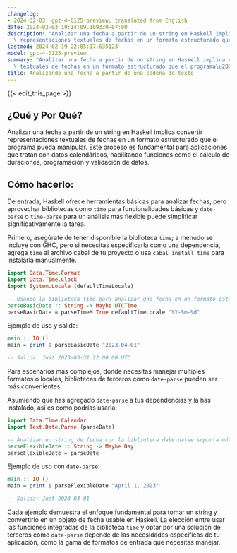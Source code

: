 ```yaml
---
changelog:
- 2024-02-03, gpt-4-0125-preview, translated from English
date: 2024-02-03 19:14:09.109330-07:00
description: "Analizar una fecha a partir de un string en Haskell implica convertir\
  \ representaciones textuales de fechas en un formato estructurado que el programa\u2026"
lastmod: 2024-02-19 22:05:17.635123
model: gpt-4-0125-preview
summary: "Analizar una fecha a partir de un string en Haskell implica convertir representaciones\
  \ textuales de fechas en un formato estructurado que el programa\u2026"
title: Analizando una fecha a partir de una cadena de texto
---
```


{{< edit_this_page >}}

## ¿Qué y Por Qué?

Analizar una fecha a partir de un string en Haskell implica convertir representaciones textuales de fechas en un formato estructurado que el programa pueda manipular. Este proceso es fundamental para aplicaciones que tratan con datos calendáricos, habilitando funciones como el cálculo de duraciones, programación y validación de datos.

## Cómo hacerlo:

De entrada, Haskell ofrece herramientas básicas para analizar fechas, pero aprovechar bibliotecas como `time` para funcionalidades básicas y `date-parse` o `time-parse` para un análisis más flexible puede simplificar significativamente la tarea.

Primero, asegúrate de tener disponible la biblioteca `time`; a menudo se incluye con GHC, pero si necesitas especificarla como una dependencia, agrega `time` al archivo cabal de tu proyecto o usa `cabal install time` para instalarla manualmente.

```haskell
import Data.Time.Format
import Data.Time.Clock
import System.Locale (defaultTimeLocale)

-- Usando la biblioteca time para analizar una fecha en un formato estándar
parseBasicDate :: String -> Maybe UTCTime
parseBasicDate = parseTimeM True defaultTimeLocale "%Y-%m-%d" 
```

Ejemplo de uso y salida:

```haskell
main :: IO ()
main = print $ parseBasicDate "2023-04-01"

-- Salida: Just 2023-03-31 22:00:00 UTC
```

Para escenarios más complejos, donde necesitas manejar múltiples formatos o locales, bibliotecas de terceros como `date-parse` pueden ser más convenientes:

Asumiendo que has agregado `date-parse` a tus dependencias y la has instalado, así es como podrías usarla:

```haskell
import Data.Time.Calendar
import Text.Date.Parse (parseDate)

-- Analizar un string de fecha con la biblioteca date-parse soporta múltiples formatos
parseFlexibleDate :: String -> Maybe Day
parseFlexibleDate = parseDate
```

Ejemplo de uso con `date-parse`:

```haskell
main :: IO ()
main = print $ parseFlexibleDate "April 1, 2023"

-- Salida: Just 2023-04-01
```

Cada ejemplo demuestra el enfoque fundamental para tomar un string y convertirlo en un objeto de fecha usable en Haskell. La elección entre usar las funciones integradas de la biblioteca `time` y optar por una solución de terceros como `date-parse` depende de las necesidades específicas de tu aplicación, como la gama de formatos de entrada que necesitas manejar.
